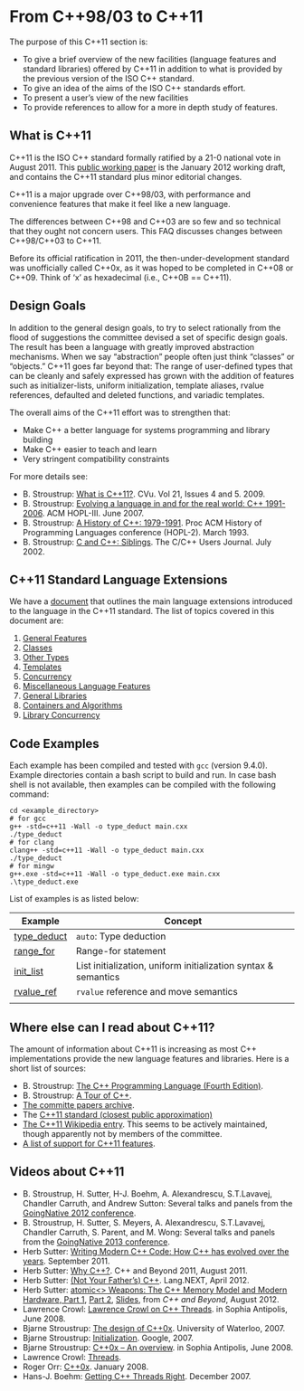 # From C++98/03 to C++11

The purpose of this C++11 section is:

- To give a brief overview of the new facilities (language features and  standard libraries) offered by C++11 in addition to what is provided by  the previous version of the ISO C++ standard. 
- To give an idea of the aims of the ISO C++ standards effort. 
- To present a user’s view of the new facilities 
- To provide references to allow for a more in depth study of features. 

## What is C++11

C++11 is the ISO C++ standard formally ratified by a 21-0 national vote in August 2011. This [public working paper](http://www.open-std.org/jtc1/sc22/wg21/docs/papers/2012/n3337.pdf) is the January 2012 working draft, and contains the C++11 standard plus minor editorial changes.

C++11 is a major upgrade over C++98/03, with performance and convenience features that make it feel like a new language.

The differences between C++98 and C++03 are so few and so technical that they ought not concern users. This FAQ discusses changes between C++98/C++03 to C++11.

Before its official ratification in 2011, the then-under-development standard was unofficially called C++0x, as it was hoped to be completed in C++08 or C++09. Think of ‘x’ as hexadecimal (i.e., C++0B == C++11).

## Design Goals

In addition to the general design goals, to try to select rationally from the flood of suggestions the committee devised a set of specific design goals. The result has been a language with greatly improved abstraction mechanisms. When we say “abstraction” people often just think “classes” or “objects.” C++11 goes far beyond that: The range of user-defined types that can be cleanly and safely expressed has grown with the addition of features such as initializer-lists, uniform initialization, template aliases, rvalue references, defaulted and deleted functions, and variadic templates. 

The overall aims of the C++11 effort was to strengthen that:

- Make C++ a better language for systems programming and library building
- Make C++ easier to teach and learn
- Very stringent compatibility constraints

For more details see:

- B. Stroustrup: [What is C++11?](http://www.stroustrup.com/what-is-2009.pdf). CVu. Vol 21, Issues 4 and 5. 2009. 
- B. Stroustrup: [Evolving a language in and for the real world: C++ 1991-2006](http://www.stroustrup.com/hopl-almost-final.pdf). ACM HOPL-III. June 2007. 
- B. Stroustrup: [A History of C++: 1979-1991](http://www.stroustrup.com/hopl2.pdf). Proc ACM History of Programming Languages conference (HOPL-2). March 1993. 
- B. Stroustrup: [C and C++: Siblings](http://www.stroustrup.com/siblings_short.pdf). The C/C++ Users Journal. July 2002. 

## C++11 Standard Language Extensions

We have a [document](cpp11-lang-ext.md) that outlines the main language extensions introduced to the language in the C++11 standard. The list of topics covered in this document are:

1. [General Features](cpp11-lang-ext.md#General-Features)
2. [Classes](cpp11-lang-ext.md#Classes)
3. [Other Types](cpp11-lang-ext.md#Other-Types)
4. [Templates](cpp11-lang-ext.md#Templates)
5. [Concurrency](cpp11-lang-ext.md#Concurrency)
6. [Miscellaneous Language Features](cpp11-lang-ext.md#Miscellaneous-Language-Features)
7. [General Libraries](cpp11-lang-ext.md#General-Libraries)
8. [Containers and Algorithms](cpp11-lang-ext.md#Containers-and-Algorithms)
9. [Library Concurrency](cpp11-lang-ext.md#Library-Concurrency)



## Code Examples

Each example has been compiled and tested with `gcc` (version 9.4.0). Example directories contain a bash script to build and run. In case bash shell is not available, then examples can be compiled with the following command:

```shell
cd <example_directory>
# for gcc
g++ -std=c++11 -Wall -o type_deduct main.cxx
./type_deduct
# for clang
clang++ -std=c++11 -Wall -o type_deduct main.cxx
./type_deduct
# for mingw
g++.exe -std=c++11 -Wall -o type_deduct.exe main.cxx
.\type_deduct.exe
```

List of examples is as listed below:

| Example                      | Concept                                                      |
| ---------------------------- | ------------------------------------------------------------ |
| [type_deduct](./type_deduct) | `auto`: Type deduction                                       |
| [range_for](./range_for)     | Range-for statement                                          |
| [init_list](./init_list)     | List initialization, uniform initialization syntax & semantics |
| [rvalue_ref](./rvalue_ref)   | `rvalue` reference and move semantics                        |
|                              |                                                              |

## Where else can I read about C++11? 

The amount of information about C++11 is increasing as most C++  implementations provide the new language features and libraries. Here is a short list of sources:

- B. Stroustrup: [The C++ Programming Language (Fourth Edition)](http://www.stroustrup.com/4th.html). 
- B. Stroustrup: [A Tour of C++](http://www.stroustrup.com/Tour.html). 
- [The committe papers archive](http://www.open-std.org/jtc1/sc22/wg21/docs/papers/). 
- The [C++11 standard (closest public approximation)](http://www.open-std.org/jtc1/sc22/wg21/docs/papers/2012/n3337.pdf)
- [The C++11 Wikipedia entry](http://en.wikipedia.org/wiki/C%2B%2B0x). This seems to be actively maintained, though apparently not by members of the committee. 
- [A list of support for C++11 features](http://wiki.apache.org/stdcxx/C%2B%2B0xCompilerSupport). 



## Videos about C++11

- B. Stroustrup, H. Sutter, H-J. Boehm, A. Alexandrescu, S.T.Lavavej,  Chandler Carruth, and Andrew Sutton: Several talks and panels from the [GoingNative 2012 conference](http://channel9.msdn.com/Events/GoingNative/GoingNative-2012). 
- B. Stroustrup, H. Sutter, S. Meyers, A. Alexandrescu, S.T.Lavavej,  Chandler Carruth, S. Parent, and M. Wong: Several talks and panels from  the [GoingNative 2013 conference](http://channel9.msdn.com/Events/GoingNative/2013).
- Herb Sutter: [Writing Modern C++ Code: How C++ has evolved over the years](http://channel9.msdn.com/Events/BUILD/BUILD2011/TOOL-835T). September 2011. 
- Herb Sutter: [Why C++?](http://channel9.msdn.com/posts/C-and-Beyond-2011-Herb-Sutter-Why-C). C++ and Beyond 2011, August 2011. 
- Herb Sutter: [(Not Your Father’s) C++](http://channel9.msdn.com/Events/Lang-NEXT/Lang-NEXT-2012/-Not-Your-Father-s-C-). Lang.NEXT, April 2012.
- Herb Sutter: [atomic<> Weapons: The C++ Memory Model and Modern Hardware, Part 1](http://channel9.msdn.com/Shows/Going+Deep/Cpp-and-Beyond-2012-Herb-Sutter-atomic-Weapons-1-of-2), [Part 2](http://channel9.msdn.com/Shows/Going+Deep/Cpp-and-Beyond-2012-Herb-Sutter-atomic-Weapons-2-of-2), [Slides](http://sdrv.ms/NxDB6u), from *C++ and Beyond*, August 2012.
- Lawrence Crowl: [Lawrence Crowl on C++ Threads](http://www-sop.inria.fr/geometrica/events/WG21_meeting_june_2008/public_talks.html). in Sophia Antipolis, June 2008. 
- Bjarne Stroustrup: [The design of C++0x](http://www.youtube.com/watch?v=lMmVuRNmHzQ). University of Waterloo, 2007. 
- Bjarne Stroustrup: [Initialization](http://video.google.com/videoplay?docid=5262479012306588324&ei=2eK7SaGiOILorgLo6p32CQ&q=C%2B%2B0x&hl=en). Google, 2007. 
- Bjarne Stroustrup: [C++0x – An overview](http://www-sop.inria.fr/geometrica/events/WG21_meeting_june_2008/public_talks.html). in Sophia Antipolis, June 2008. 
- Lawrence Crowl: [Threads](http://video.google.com/videoplay?docid=3528799355371049884&ei=NeS7SZLiCJGgqgKU_7GTCg&q=C%2B%2B0x&hl=en).
- Roger Orr: [C++0x](http://video.google.com/videoplay?docid=2165553273160626549&ei=geS7SaSyNYL8rgL7643TDQ&q=C%2B%2B0x&hl=en). January 2008. 
- Hans-J. Boehm: [Getting C++ Threads Right](http://www.youtube.com/watch?v=mrvAqvtWYb4). December 2007. 

